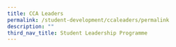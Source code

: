 ```yaml
---
title: CCA Leaders
permalink: /student-development/ccaleaders/permalink
description: ""
third_nav_title: Student Leadership Programme
---
```


